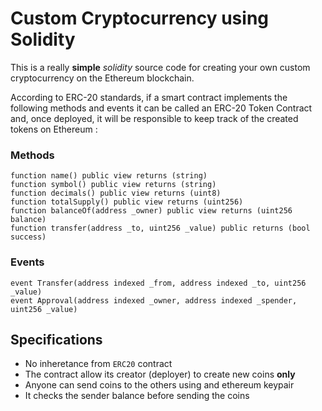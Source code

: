 # Custom Cryptocurrency using Solidity

This is a really **simple** _solidity_ source code for creating your own custom cryptocurrency on the Ethereum blockchain.

According to ERC-20 standards, if a smart contract  implements the following methods and events it can be called an ERC-20 Token Contract and, once deployed, it will be responsible to keep track of the created tokens on Ethereum :

### Methods

```solidity
function name() public view returns (string)
function symbol() public view returns (string)
function decimals() public view returns (uint8)
function totalSupply() public view returns (uint256)
function balanceOf(address _owner) public view returns (uint256 balance)
function transfer(address _to, uint256 _value) public returns (bool success)
```

### Events

```solidity
event Transfer(address indexed _from, address indexed _to, uint256 _value)
event Approval(address indexed _owner, address indexed _spender, uint256 _value)
```


## Specifications
<ul>
  <li>No inheretance from <code>ERC20</code> contract</li>
  <li>The contract allow its creator (deployer) to create new coins <b>only</b></li>
  <li>Anyone can send coins to the others using and ethereum keypair</li>
  <li>It checks the sender balance before sending the coins</li>
</ul>
